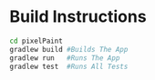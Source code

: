 # Build Instructions
```sh
cd pixelPaint
gradlew build #Builds The App
gradlew run   #Runs The App
gradlew test  #Runs All Tests
```